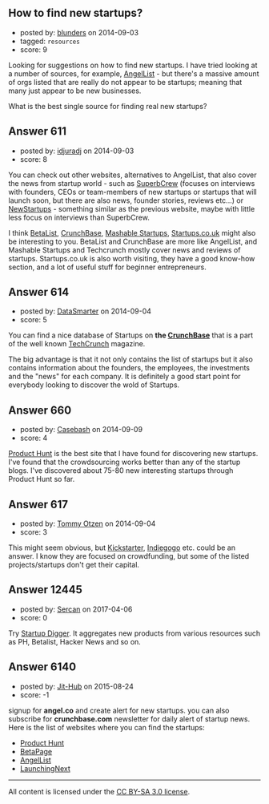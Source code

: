 ## How to find new startups?

- posted by: [blunders](https://stackexchange.com/users/216182/blunders) on 2014-09-03
- tagged: `resources`
- score: 9

<p>Looking for suggestions on how to find new startups. I have tried looking at a number of sources, for example, <a href="https://angel.co/companies">AngelList</a> - but there's a massive amount of orgs listed that are really do not appear to be startups; meaning that many just appear to be new businesses.</p>

<p>What is the best single source for finding real new startups?</p>



## Answer 611

- posted by: [idjuradj](https://stackexchange.com/users/1831929/idjuradj) on 2014-09-03
- score: 8

<p>You can check out other websites, alternatives to AngelList, that also cover the news from startup world - such as <a href="http://superbcrew.com/">SuperbCrew</a> (focuses on interviews with founders, CEOs or team-members of new startups or startups that will launch soon, but there are also news, founder stories, reviews etc...) or <a href="http://www.new-startups.com/">NewStartups</a> - something similar as the previous website, maybe with little less focus on interviews than SuperbCrew.</p>

<p>I think <a href="http://betalist.com">BetaList</a>, <a href="http://crunchbase.com/">CrunchBase</a>, <a href="http://mashable.com/category/startups/">Mashable Startups</a>, <a href="http://startups.co.uk/">Startups.co.uk</a> might also be interesting to you. BetaList and CrunchBase are more like AngelList, and Mashable Startups and Techcrunch mostly cover news and reviews of startups. Startups.co.uk is also worth visiting, they have a good know-how section, and a lot of useful stuff for beginner entrepreneurs.</p>



## Answer 614

- posted by: [DataSmarter](https://stackexchange.com/users/3128474/datasmarter) on 2014-09-04
- score: 5

<p>You can find a nice database of Startups on <strong>the <a href="http://www.crunchbase.com/">CrunchBase</a></strong> that is a part of the well known <a href="http://techcrunch.com/">TechCrunch</a> magazine.</p>

<p>The big advantage is that it not only contains the list of startups but it also contains information about the founders, the employees, the investments and the "news" for each company. It is definitely a good start point for everybody looking to discover the wold of Startups.</p>



## Answer 660

- posted by: [Casebash](https://stackexchange.com/users/55284/casebash) on 2014-09-09
- score: 4

<p><a href="http://www.producthunt.com/" rel="nofollow">Product Hunt</a> is the best site that I have found for discovering new startups. I've found that the crowdsourcing works better than any of the startup blogs. I've discovered about 75-80 new interesting startups through Product Hunt so far.</p>



## Answer 617

- posted by: [Tommy Otzen](https://stackexchange.com/users/4026382/tommy-otzen) on 2014-09-04
- score: 3

<p>This might seem obvious, but <a href="https://www.kickstarter.com/" rel="nofollow">Kickstarter</a>, <a href="https://www.indiegogo.com/" rel="nofollow">Indiegogo</a> etc. could be an answer.
I know they are focused on crowdfunding, but some of the listed projects/startups don't get their capital.</p>



## Answer 12445

- posted by: [Sercan](https://stackexchange.com/users/141439/sercan) on 2017-04-06
- score: 0

<p>Try <a href="https://startupdigger.com" rel="nofollow noreferrer">Startup Digger</a>. It aggregates new products from various resources such as PH, Betalist, Hacker News and so on.</p>



## Answer 6140

- posted by: [Jit-Hub](https://stackexchange.com/users/4696837/jit-hub) on 2015-08-24
- score: -1

<p>signup for <strong>angel.co</strong> and create alert for new startups.
you can also subscribe for <strong>crunchbase.com</strong> newsletter for daily alert of startup news.
Here is the list of websites where you can find the startups:</p>

<ul>
<li><a href="http://producthunt.com" rel="nofollow">Product Hunt</a></li>
<li><a href="http://betapage.co" rel="nofollow">BetaPage</a></li>
<li><a href="http://angel.co" rel="nofollow">AngelList</a></li>
<li><a href="http://launchingnext.com" rel="nofollow">LaunchingNext</a></li>
</ul>




---

All content is licensed under the [CC BY-SA 3.0 license](https://creativecommons.org/licenses/by-sa/3.0/).
